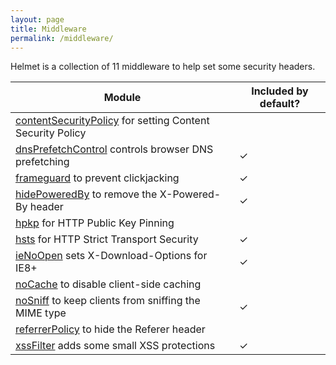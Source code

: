 ```yaml
---
layout: page
title: Middleware
permalink: /middleware/
---
```

Helmet is a collection of 11 middleware to help set some security headers.

| Module | Included by default? |
|---|---|
| [contentSecurityPolicy](csp) for setting Content Security Policy |  |
| [dnsPrefetchControl](dns-prefetch-control) controls browser DNS prefetching | ✓ |
| [frameguard](frameguard) to prevent clickjacking | ✓ |
| [hidePoweredBy](hide-powered-by) to remove the X-Powered-By header | ✓ |
| [hpkp](hpkp) for HTTP Public Key Pinning |  |
| [hsts](hsts) for HTTP Strict Transport Security | ✓ |
| [ieNoOpen](ienoopen) sets X-Download-Options for IE8+ | ✓ |
| [noCache](nocache) to disable client-side caching |  |
| [noSniff](dont-sniff-mimetype) to keep clients from sniffing the MIME type | ✓ |
| [referrerPolicy](referrer-policy) to hide the Referer header |  |
| [xssFilter](xss-filter) adds some small XSS protections | ✓ |
